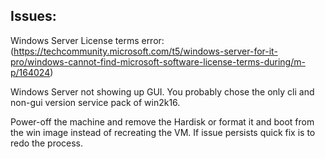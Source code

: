
## Issues:
Windows Server License terms error:
(https://techcommunity.microsoft.com/t5/windows-server-for-it-pro/windows-cannot-find-microsoft-software-license-terms-during/m-p/164024)

Windows Server not showing up GUI. You probably chose the only cli and non-gui version service pack of win2k16.

Power-off the machine and remove the Hardisk or format it and boot from the win image instead of recreating the VM. If issue persists quick fix is to redo the process.